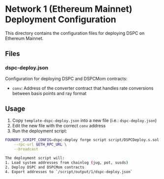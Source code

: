 # Network 1 (Ethereum Mainnet) Deployment Configuration

This directory contains the configuration files for deploying DSPC on Ethereum Mainnet.

## Files

### dspc-deploy.json
Configuration for deploying DSPC and DSPCMom contracts:
- `conv`: Address of the converter contract that handles rate conversions between basis points and ray format

## Usage

1. Copy `template-dspc-deploy.json` into a new file (i.e.: `dspc-deploy.json`)
2. Edit the new file with the correct `conv` address
3. Run the deployment script:
```bash
FOUNDRY_SCRIPT_CONFIG=dspc-deploy forge script script/DSPCDeploy.s.sol:DSPCDeployScript \
    --rpc-url $ETH_RPC_URL \
    --broadcast

The deployment script will:
1. Load system addresses from chainlog (jug, pot, susds)
2. Deploy DSPC and DSPCMom contracts
4. Export addresses to `/script/output/1/dspc-deploy.json`
